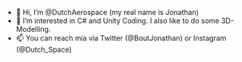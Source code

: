 - 👋 Hi, I’m @DutchAerospace (my real name is Jonathan)
- 👀 I’m interested in C# and Unity Coding. I also like to do some 3D-Modelling.
- 📫 You can reach mia via Twitter (@BoutJonathan) or Instagram (@Dutch_Space)

<!---
DutchAerospace/DutchAerospace is a ✨ special ✨ repository because its `README.md` (this file) appears on your GitHub profile.
You can click the Preview link to take a look at your changes.
--->
